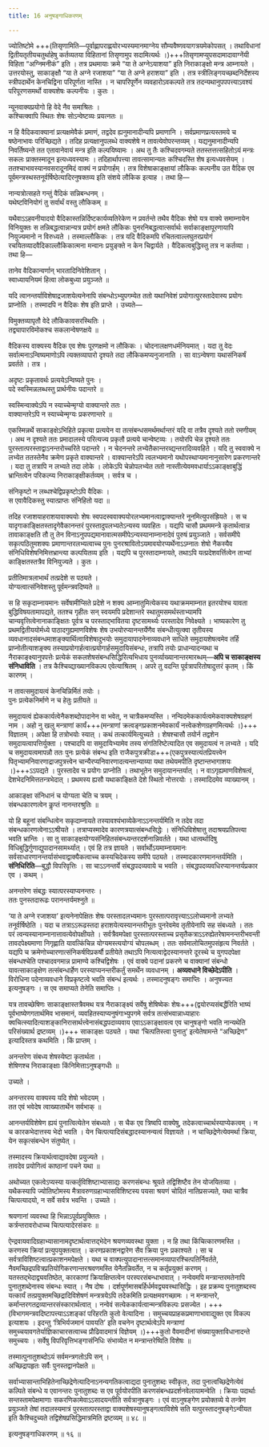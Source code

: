```yaml
---
title: 16 अनुषङ्गाधिकरणम्

---
```


ज्योतिष्टोमे +++(तिसृणामिति—पूर्वाह्णापराह्णयोरभ्यस्यमानमाग्नेय सौम्यवैष्णवयागत्रयमेकोपसत् । तथाविधानां द्वितीयतृतीयचतुर्थाहेषु कर्तव्यतया विहितानां तिसृणामुप सदामित्यर्थः ।)+++तिसृणामप्युपसदामादावाग्नेंयी विहिता “अग्निमनीकं” इति । तत्र प्रथमायाः क्रमे “या ते अग्नेऽयाशया” इति निराकाङ्क्षो मन्त्र आम्नायते । उत्तरयोस्तु, साकाङ्क्षौ “या ते अग्ने रजाशया” “या ते अग्ने हराशया” इति । तत्र स्त्रीलिङ्गयच्छब्दनिर्देशस्य स्त्रीपदार्थेन केनचिद्विना परिपूर्णता नास्ति । न चापरिपूर्णेन व्यवहारोऽवकल्पते तत्र तदन्यथानुपपपत्त्याऽवश्यं परिपूरणसमर्थो वाक्यशेषः कल्पनीयः । कुतः ।

न्यूनवाक्यप्रयोगो हि वेदे नैव समाश्रितः ।  
कश्चित्क्वापि स्थितः शेषः सोऽन्वेष्टव्यः प्रयत्नतः ॥  


न हि वैदिकवाक्यानां प्रत्यक्षमेवैकं प्रमाणं, तद्वदेव ह्यनुमानादीन्यपि प्रमाणानि । सर्वप्रमाणप्रत्यस्तमये च षष्ठेनाभावः परिच्छिद्यते । तदिह प्रत्यक्षानुपलब्धे वाक्यशेषे न तावत्येवोपरन्तव्यम् । यद्यनुमानादीन्यपि निवर्तिष्यन्ते तत एतावानेवायं मन्त्र इति कल्पयिष्यामः । अथ तु तैः कश्चिदवगम्यते ततस्तत्तत्सहितोऽयं मन्त्रः सकलः प्राक्तस्मादून इत्यध्यवस्यामः । तदिहार्थापत्त्या तावत्सामान्यतः कश्चिदस्ति शेष इत्यध्यवसेयम् । ततश्चाभावस्यानवसरादूनमिदं वाक्यं न प्रयोगार्हम् । तत्र विशेषाकाङ्क्षायां लौकिकः कल्पनीय उत वैदिक एव पूर्वमन्त्रस्थस्तनूर्वर्षिष्ठेत्यादिरनुषक्तव्य इति संशये लौकिक इत्याह । तथा हि—

नान्यत्रोत्सहते गन्तुं वैदिकं सन्निबन्धनम् ।  
यथेष्टविनियोगं तु सर्वार्थं वस्तु लौकिकम् ॥  


यथैवाऽऽहवनीयादयो वैदिकास्तन्निर्दिष्टकार्यव्यतिरेकेण न प्रवर्तन्ते तथैव वैदिकः शेषो यत्र वाक्ये समाम्नायेन विनियुक्तः स तन्निबद्धत्वान्नान्यत्र प्रयोगं क्षमते लौकिकः पुनरनिबद्धत्वात्सर्वार्थः सर्वाकाङ्क्षापूरणायापि नियुज्यमानो न विरुध्यते । तस्माल्लौकिकः । तत्र यदि वैदिकमपि रचितत्वाल्लघुतरप्रयोगं रचयितव्यादवैदिकाल्लौकिकात्मना मन्वानः प्रयुङ्क्ते न केन चिद्वार्यते । वैदिकत्वबुद्धिस्तु तत्र न कर्तव्या । तथा हि—

तानेव वैदिकान्वर्णान् भारतादिनिवेशितान् ।  
स्वाध्यायनियमं हित्वा लोकबुध्या प्रयुञ्जते ॥  


यदि त्वानन्तर्याविशेषाद्रजाशयेत्यनेनापि संबन्धोऽभ्युपगम्येत ततो यथानिवेशं प्रयोगात्पुरस्तादेवास्य प्रयोगः प्राप्नोति । तस्मादपि न वैदिकः शेष इति प्राप्ते । उच्यते—

विमुक्तव्यापृतौ वेदे लौकिकावसरस्थितिः ।  
तद्व्यापारविमोकश्च सकलान्वेषणक्षये ॥  


वैदिकस्य वाक्यस्य वैदिक एव शेषः पूरणक्षमो न लौकिकः । चोदनालक्षणधर्मनियमात् । यदा तु वेदः सर्वात्मनाऽन्विष्यमाणोऽपि त्यक्तव्यापारो दृश्यते तदा लौकिकमप्यनुजानाति । सा वाऽन्वेषणा यथासंनिकर्षं प्रवर्तते । तत्र ।

अदृष्टः प्रकृतावर्थः प्रत्ययेऽन्विष्यते पुनः ।  
पदे स्वस्मिन्नलब्धस्तु प्रार्थनीयः पदान्तरे ॥  


स्वस्मिन्वाक्येऽपि न स्याच्चेन्मृग्यो वाक्यान्तरे ततः ।  
वाक्यान्तरेऽपि न स्याच्चेन्मृग्यः प्रकरणान्तरे ॥  


एकस्मिन्नर्थे साकाङ्क्षेऽभिहिते प्रकृत्या प्रत्ययेन वा तत्संबन्धसमर्थमर्थान्तरं यदि वा तत्रैव दृश्यते ततो रमणीयम् । अथ न दृश्यते ततः प्रमादालस्ये परित्यज्य प्रकृतौ प्रत्यये चान्वेष्टव्यः । तयोरपि चेन्न दृश्यते ततः पुरस्तात्परस्ताद्वाऽनन्तरोच्चरिते पदान्तरे । न चेदनन्तरे लभ्येतैकान्तरव्द्यन्तरादिव्यवहिते । यदि तु स्ववाक्ये न लभ्येत ततस्तेनैव क्रमेण प्रकृते वाक्यान्तरे । वाक्यान्तरेऽपि त्वलभ्यमानो यथोपस्थाप्यमानानुसारेण प्रकरणान्तरे । यदा तु तत्रापि न लभ्यते तदा लोके । लोकेऽपि चेन्नोपलभ्येत ततो नास्तीत्येवमवधार्याऽऽकाङ्क्षाबुद्धिं भ्रान्तित्वेन परिकल्प्य निराकाङ्क्षीकर्तव्यम् । सर्वत्र च ।

संनिकृष्टो न लब्धश्चेद्विप्रकृष्टोऽपि वैदिकः ।  
स एवावैदिकस्तु स्यात्प्राप्तः संनिहितो यदा ॥  


तदिह रजाशयाहराशयावाक्ययोः शेषः स्वपदस्ववाक्ययोरलभ्यमानत्वाद्वाक्यान्तरे नूनमित्युपसंह्रियते । स च यादृगाकाङ्क्षितस्तादृगेवैकानन्तरं पुरस्तादुपलभ्यतेऽन्यस्य व्यवहितः । यद्यपि चासौ प्रथममन्त्रे कृतार्थत्वान्न तावाकाङ्क्षति तौ तु तेन विनाऽनुपपद्यमानावात्मसमीपेऽन्यस्यानाम्नानादेवं पुरुषं प्रयुञ्जाते । सर्वसमीपे सकृत्पठितुमशक्यः प्रमाणान्तरलभ्यत्वाच्च पुनः पुनरश्रावितोऽयमावयोरप्यर्थेनाऽऽम्नातः शेषो नैकस्यैव संनिधिविशेषनिमित्तभ्रान्त्या कल्पयितव्य इति । यद्यपि च पुरस्तादाम्नायते, तथाऽपि यत्प्रदेशवर्त्तित्वेन ताभ्यां काङ्क्षितस्तत्रैव विनियुज्यते । कुतः ।

प्रतीतिमात्रलाभार्थं तत्प्रदेशे स पठ्यते ।  
योग्यत्वात्संनिवेशस्तु पूर्वमन्त्रवदिष्यते ॥  


स हि सकृदाम्नायमानः सर्वेषामीप्सिते प्रदेशे न शक्य आम्नातुमित्येकस्य यथाक्रममाम्नात इतरयोश्च यावता बुद्धिविषयतामापद्यते, ततश्च गृहीतः सन् स्वयमपि प्रदेशान्तरे स्थातुमसमर्थस्ताभ्यामपि चान्यवृत्तित्वेनानाकाङ्क्षितः पूर्वत्र च परस्ताद्भावितया दृष्टसामर्थ्यः परस्तादेव निवेक्ष्यते । भाष्यकारेण तु प्रथमद्वितीययोर्मध्ये पाठादगुह्यमाणविशेषः शेष उभयोरप्यानन्तर्येणैव संबन्धीत्युत्क्वा तृतीयस्य व्यवधानादसंबन्धमाशङ्क्यार्थित्वाविशेषादुभयोः समुदायापादनेनाव्यवधाने साधिते समुदायशेषत्वमेव तर्हि प्राप्नोतीत्याशङ्क्य तस्याप्रयोगार्हत्वात्प्रयोगार्हसमुदायिसंबन्धः, तत्रापि तयोः प्राधान्यादन्यथा च नैराकाङ्क्ष्यानुपपत्तेः प्रत्येकं सकलशेषसंबन्धसिद्धिरित्यभिधाय पुनर्व्याख्यानान्तरमारब्धम्—**अपि च साकाङ्क्षस्य संनिधाविति** । तत्र कैश्चिव्द्याख्यानविकल्प एवेत्याश्रितम् । अपरे तु वदन्ति पूर्वत्रापरितोषादुत्तरं कृतम् । किं कारणम् ।

न तावत्समुदायत्वं केनचिन्निर्मितं तयोः ।  
पुनः प्रत्येकनिर्माणे न च हेतुः प्रतीयते ॥  


समुदायत्वं ह्येककार्यत्वेनैकशब्दोपादानेन वा भवेत्, न चात्रैकमप्यस्ति । नन्विदमेककार्यत्वमेकवाक्यशेषग्रहणं नाम । अहो नु खलु मन्त्राणां कार्यं+++(मन्त्राणां क्रत्वङ्गप्रकाशनमेवकार्यं नत्त्वेकशेणग्रहणमित्यर्थः ।)+++ विज्ञातम् । अपेक्षा हि तत्रोभयोः स्यात् । कथं तत्कार्यमित्युच्यते । शेषश्चासौ तयोर्न तद्वशेन समुदायत्वापत्तिर्युक्ता । पश्चादपि वा समुदायिभ्यामेव तस्य संगतिरिष्टेत्यादित एव समुदायत्वं न लभ्यते । यदि च समुदायत्वमापन्नौ ततः पुनः प्रत्येकं संबन्ध इति राजैकपुत्रक्रीडा+++(एकपुत्रस्यात्यंतप्रियत्त्वेन पितृभ्यामनिवारणाद्राजपुत्रत्त्वेन चान्यैरप्यनिवारणादत्यन्तान्याय्या यथा तथेयमपीति दृष्टान्तभागाशयः ।)+++ऽऽपद्यते । पुरस्तादेव च प्रयोगः प्राप्नोति । तथाभूतेन समुदायानन्तर्यात् । न वाऽगृह्यमाणविशेषत्वं, देशभेदनिमित्ततन्त्रभेदात् । प्रथमस्य ह्यसौ यथाकाङ्क्षिते देशे स्थितो नोत्तरयोः । तस्मादिदमेव व्याख्यानम् ।

आकाङ्क्षा संनिधानं च योग्यता चेति च त्रयम् ।  
संबन्धकारणत्वेन कॢप्तं नानन्तरश्रुतिः ॥  


यो हि बहूनां संबन्धित्वेन सकृदाम्नायते तस्यावश्यंभाव्येकेनाऽऽनन्तर्यमिति न तदेव तदा संबन्धकारणत्वेनाऽऽश्रीयते । तत्राप्यस्मादेव कारणत्रयात्संबन्धसिद्धेः । संनिधिविशेषात्तु तदाश्रयप्रतिपत्त्या भवति भ्रान्तिः । सा तु साकाङ्क्षयोग्यसंनिहितसंबन्ध्यन्तरदर्शनान्निवर्तते । यथा धात्वर्थादिषु विधिबुद्धिर्गुणाद्युपादानसामर्थ्यात् । एवं हि तत्र ज्ञायते । सर्वार्थोऽयमाम्नायमानः सर्वसाधारणानन्तर्यासंभवाद्वाक्यैकत्वाच्च कस्यचिदेकस्य समीपे पठ्यते । तस्मादकारणमानन्तर्यमिति । **संनिधिरिति**—बुद्धौ विपरिवृत्तिः । सा चाऽऽनन्तर्ये संबद्धपदव्यवाये च भवति । संबद्धपदव्यवधिरप्यानन्तर्यप्रकार एव । कथम् ।

अनन्तरेण संबद्धः स्यात्परस्याप्यनन्तरः ।  
ततः पुनस्तदारूढः परानन्तर्यमश्नुते ॥  


‘या ते अग्ने रजाशया’ इत्यनेनापेक्षितः शेषः परस्तादलभ्यमानः पुरस्तात्परावृत्त्याऽऽलोच्यमानो लभ्यते तनूर्वर्षिष्ठेति । यदा च तत्राऽऽरूढस्तदा हराशयेत्यस्यानन्तरीभूतः पुनरेवमेव तृतीयेनापि सह संबध्यते । ततः परं त्वन्यस्यानाम्नानात्तावत्येवोपक्षीयते । सर्वत्रैवमपेक्षा पुरस्तात्परस्ताच्च प्रसृतैकत्राऽऽरुह्येतरेषामनन्तरीभवन्ती तावदपेक्ष्यमाणा निगृह्णाति यावत्किंचिन्न योग्यमस्त्ययोग्यं चोपलब्धम् । ततः सर्वमालोचितमुपसंहृत्य निवर्तते । यद्यपि च क्रमेणोच्चारणात्संनिकर्षविप्रकर्षौ प्रतीयेते तथाऽपि नित्यत्वाद्वेदस्यानन्तरे दूरस्थे च युगपदपेक्षा संबन्धश्चेति पश्चादवगमान्न प्रामाण्ये कश्चिद्विशेषः । एवं वाक्ये पदानां प्रकरणे च वाक्यानां संबन्धो यावत्साकाङ्क्षेण तत्संबन्धार्हेण परस्याप्यनन्तरीकर्तुं समर्थेन व्यवधानम् । **अव्यवधाने विच्छेदेऽपीति** । विरोधिना पदेनाव्यवधाने विप्रकृष्टत्वे भवति संबन्धं इत्यर्थः । तस्मादनुषङ्गः समाप्तिः । अनुषज्यत इत्यनुषङ्गः । स एव समाप्यते तेनेति समाप्तिः ।

यत्र तावच्छेषिणः साकाङ्क्षास्तत्रैवमथ यत्र नैराकाङ्क्ष्यं सर्वेषु शेषिष्वेकः शेषः+++(द्वयोरप्यसंबद्धैंरिति भाष्यं पूर्वभाष्येणगतार्थमिव भासमानं, व्यवहितस्याप्यनुषंगाभ्युपगमे सर्वत्र तत्संभवान्नाध्याहारः क्वचित्स्यादित्याशङ्कानिरासार्थत्त्वेनासंबद्धपदाव्यवाय एवाऽऽकाङ्क्षावत्व एव चानुषङ्गो भवति नान्यथेति परिसंख्यार्थ द्रष्टव्यम् ।)+++ साकाङ्क्षः पठ्यते । यथा ‘चित्पतिस्त्वा पुनातु’ इत्येतेषामन्ते “अच्छिद्रेण” इत्यादिस्तत्र कथमिति । किं प्राप्तम् ।

अनन्तरेण संबध्य शेषस्येष्टा कृतार्थता ।  
शेषिणश्च निराकाङ्क्षाः किंनिमित्ताऽनुषङ्गधीः ॥  


उच्यते ।

अनन्तरस्य वाक्यस्य यदि शेषो भवेदयम् ।  
तत एवं भवेदेष त्वाख्यातार्थेन सर्वभाक् ॥  


आनन्तर्यविशेषेण ह्ययं पुनात्वित्येतेन संबध्यते । स चैक एव त्रिष्वपि वाक्येषु, तदेकत्वाच्चार्थस्याप्येकत्वम् । न च कारकभेदात्तस्य भेदो भवति । येन चित्पत्यादिसंबद्धादस्यानन्यत्वं विज्ञायते । न चाच्छिद्रेणेत्येवमर्था क्रिया, येन सकृत्संबन्धेन संतुष्येत् ।

तस्मादस्य क्रियार्थत्वाद्यावदेषा प्रयुज्यते ।  
तावदेव प्रयोगित्वं काष्ठानां पचने यथा ॥  


अथोच्यत एकत्वेऽप्यस्या यत्कर्तृविशिष्टाभ्यासाद्यः करणसंबन्धः श्रूयते तद्विशिष्टैव तेन योजयितव्या । यथैकस्यापि ज्योतिष्टोमस्य मैत्रावरुणग्रहाभ्यासविशिष्टस्य पयसा श्रयणं चोदितं नातिप्रसज्यते, यथा चात्रैव चित्पत्यादयो, न सर्वे सर्वत्र भवन्ति । उच्यते ।

श्रयणानां व्यवस्था हि भिन्नाऽपूर्वप्रयुक्तितः ।  
कर्त्रन्तरावरोधाच्च चित्पत्यादेरसंकरः ॥  


ऐन्द्रवायवादिग्रहाभ्यासानामदृष्टार्थत्वात्तद्भेदेन श्रयणव्यवस्था युक्ता । न हि तथा किंचित्कारणमस्ति । करणस्य क्रियां प्रत्युपयुक्तत्वात् । करणप्रकाशनद्वारेण सैव क्रिया पुनः प्रकाश्यते । सा च सर्वत्राविशिष्टत्वात्प्रकाशनमपेक्षते । यथा च वाक्पत्युपादानात्तत्समानव्यापारश्चित्पतिर्निवर्तते, नैवमच्छिद्रपवित्रप्रतियोगिकरणान्तरश्रवणमस्ति येनैतन्निवर्तेत, न च कर्तृप्रयुक्तं करणम् । यतस्तद्भेदाद्व्यवतिष्ठेत, कारकाणां क्रियाक्षिप्तत्वेन परस्परसंबन्धाभावात् । नन्वेवमपि मन्त्रान्तरमतेनापि पुनातुशब्देनास्य संबन्धः स्यात् । नैष दोषः । दर्शपूर्णमासबर्हिर्धर्मवद्व्यवस्थासिद्धिः । इह प्रक्रम्य पुनातुशब्दस्य यत्कार्यं तत्प्रयुक्तमच्छिद्रादिविशेषणं मन्त्रत्रयेऽपि तदेकमिति प्रत्यक्षमवगच्छामः । न मन्त्रान्तरे, कर्मान्तरगतद्रव्यान्तरसंस्कारार्थत्वात् । नन्वेवं सत्येककार्यत्वान्मन्त्रविकल्पः प्रसज्येत । +++(विभागमन्त्रवदिष्टापत्त्याऽऽशङ्कां परिहरति कुतो वेत्यादिना । समुच्चयप्राहकप्रमाणाभावाद्युक्त एव विकल्प इत्याशयः । इदन्तु ‘त्रिभिर्यजमानं पावयति’ इति वचनेन दृष्टार्थत्वेऽपि मन्त्राणां समुच्चयावगतेर्याज्ञिकाचारसत्वाच्च प्रौढिवादमात्रं विज्ञेयम् ।)+++कुतो वैवमादीनां संख्यायुक्ताविधानादन्ते समुच्चयः । सर्वेषु विपरिवृत्तिभङ्गासंनिधिः संभाव्येत न मन्त्रान्तरेष्विति विशेषः ॥

तस्मात्पुनातुशब्दोऽयं सर्वमन्त्रगतोऽपि सन् ।  
अच्छिद्रापहृतः सर्वैः पुनस्तद्वानपेक्षते ॥  


सर्वाभ्यासान्ताभिहितेनाच्छिद्रेणेत्यादिनाऽनन्यगतिकत्वाद्यदा पुनातुशब्दः स्वीकृतः, तदा पुनात्वच्छिद्रेणेत्येवं कल्पिते संबन्धे य एवानन्तरः पुनातुशब्दः स एव पूर्वयोरपीति करणसंबन्धप्रदर्शनवेलायामन्वेति । क्रियाः पदार्थाः सन्तस्तामपेक्षमाणाः सकरणिकामेवाऽऽसादयन्तीति सर्वत्रानुषङ्गः । एवं वाऽनुषङ्गेण प्रयोक्तव्ये ये तन्त्रेण प्रयुञ्जते तेषां तदालस्यमात्रं पुरस्तात्परस्ताद्वा वाक्यशेषस्यानुषङ्गत्वाविशेषे सति यत्पुरस्तादनुषङ्गेऽन्वीयत इति कैश्चिदुच्यते तद्विशेषप्रसिद्धिमात्रमिति द्रष्टव्यम् ॥ ४८ ॥

इत्यनुषङ्गाधिकरणम् ॥ १६ ॥
